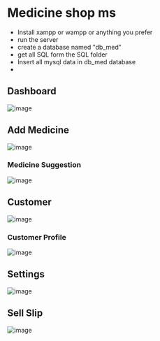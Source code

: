 # Medicine shop ms
- Install xampp or wampp or anything you prefer
- run the server
- create a database named "db_med"
- get all SQL form the SQL folder
- Insert all mysql data in db_med database
- 
## Dashboard
![image](https://user-images.githubusercontent.com/59122533/184936039-0f62c017-d508-41ff-8dd4-a6528a6a7cce.png)

## Add Medicine
![image](https://user-images.githubusercontent.com/59122533/184936255-751367e2-cf30-4a14-ad83-653625c96d39.png)

### Medicine Suggestion 
![image](https://user-images.githubusercontent.com/59122533/184936408-a064502b-7792-43eb-90bd-5d29513eeed1.png)

## Customer
![image](https://user-images.githubusercontent.com/59122533/184936641-0b04846f-cde6-42e8-a398-875ffed6e1bb.png)

### Customer Profile
![image](https://user-image.githubusercontent.com/59122533/184936755-3c3677ef-782c-4e35-9509-59517d1dd2f2.png)

## Settings
![image](https://user-images.githubusercontent.com/59122533/184936844-8b7cd03e-166d-4660-81c7-810f5089882d.png)

## Sell Slip
![image](https://user-images.githubusercontent.com/59122533/185013526-4f055a4b-30a1-493a-bfda-e3cdfa3b1503.png)

